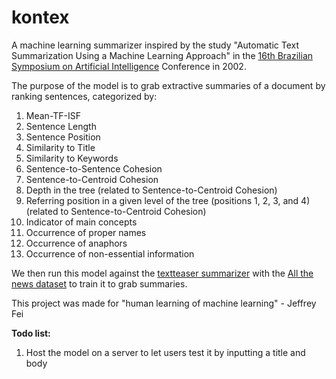 # kontex

A machine learning summarizer inspired by the study "Automatic Text Summarization Using a Machine Learning Approach" in the [16th Brazilian Symposium on Artificial Intelligence](https://link.springer.com/book/10.1007/3-540-36127-8) Conference in 2002.

The purpose of the model is to grab extractive summaries of a document by ranking sentences, categorized by:
  1. Mean-TF-ISF
  2. Sentence Length
  3. Sentence Position
  4. Similarity to Title
  5. Similarity to Keywords
  6. Sentence-to-Sentence Cohesion
  7. Sentence-to-Centroid Cohesion
  8. Depth in the tree (related to Sentence-to-Centroid Cohesion)
  9. Referring position in a given level of the tree (positions 1, 2, 3, and 4) (related to Sentence-to-Centroid Cohesion)
  10. Indicator of main concepts
  11. Occurrence of proper names
  12. Occurrence of anaphors
  13. Occurrence of non-essential information
  
We then run this model against the [textteaser summarizer](http://www.datateaser.com/?textteaser) with the [All the news dataset](https://www.kaggle.com/snapcrack/all-the-news/data) to train it to grab summaries.

This project was made for "human learning of machine learning" - Jeffrey Fei

**Todo list:**
1. Host the model on a server to let users test it by inputting a title and body
